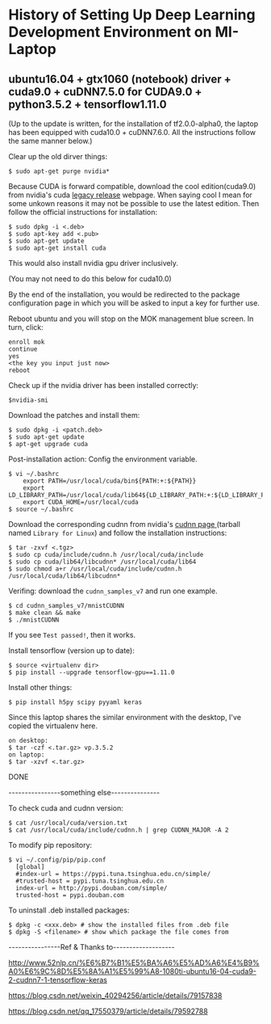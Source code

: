 # History of Setting Up Deep Learning Development Environment on MI-Laptop
## ubuntu16.04 + gtx1060 (notebook) driver + cuda9.0 + cuDNN7.5.0 for CUDA9.0 + python3.5.2 + tensorflow1.11.0

(Up to the update is written, for the installation of tf2.0.0-alpha0, the laptop has been equipped with cuda10.0 + cuDNN7.6.0.
All the instructions follow the same manner below.)

Clear up the old dirver things:
```
$ sudo apt-get purge nvidia*
```
Because CUDA is forward compatible,
download the cool edition(cuda9.0) from nvidia's cuda [legacy release](https://developer.nvidia.com/cuda-toolkit-archive) webpage. When saying cool I mean for some unkown reasons it may not be possible to use the latest edition.
Then follow the official instructions for installation:
```
$ sudo dpkg -i <.deb>
$ sudo apt-key add <.pub>
$ sudo apt-get update
$ sudo apt-get install cuda
```
This would also install nvidia gpu driver inclusively.

(You may not need to do this below for cuda10.0)

By the end of the installation, you would be redirected to the package configuration page in which 
you will be asked to input a key for further use.

Reboot ubuntu and you will stop on the MOK management blue screen.
In turn, click:
```
enroll mok
continue
yes
<the key you input just now>
reboot
```
Check up if the nvidia driver has been installed correctly:
```
$nvidia-smi
```
Download the patches and install them:
```
$ sudo dpkg -i <patch.deb>
$ sudo apt-get update
$ apt-get upgrade cuda
```

Post-installation action: Config the environment variable.
```
$ vi ~/.bashrc
    export PATH=/usr/local/cuda/bin${PATH:+:${PATH}}
    export LD_LIBRARY_PATH=/usr/local/cuda/lib64${LD_LIBRARY_PATH:+:${LD_LIBRARY_PATH}}
    export CUDA_HOME=/usr/local/cuda
$ source ~/.bashrc
```

Download the corresponding cudnn from nvidia's [cudnn page ](https://developer.nvidia.com/rdp/cudnn-download)(tarball named `Library for Linux`) and follow the installation instructions:
```
$ tar -zxvf <.tgz>
$ sudo cp cuda/include/cudnn.h /usr/local/cuda/include
$ sudo cp cuda/lib64/libcudnn* /usr/local/cuda/lib64
$ sudo chmod a+r /usr/local/cuda/include/cudnn.h /usr/local/cuda/lib64/libcudnn*
```

Verifing: download the `cudnn_samples_v7` and run one example.
```
$ cd cudnn_samples_v7/mnistCUDNN
$ make clean && make
$ ./mnistCUDNN
```
If you see `Test passed!`, then it works.

Install tensorflow (version up to date):
```
$ source <virtualenv dir>
$ pip install --upgrade tensorflow-gpu==1.11.0
```

Install other things:
```
$ pip install h5py scipy pyyaml keras
```
Since this laptop shares the similar environment with the desktop, I've copied the virtualenv here.
```
on desktop:
$ tar -czf <.tar.gz> vp.3.5.2
on laptop:
$ tar -xzvf <.tar.gz>
```
DONE

----------------something else---------------

To check cuda and cudnn version:
```
$ cat /usr/local/cuda/version.txt
$ cat /usr/local/cuda/include/cudnn.h | grep CUDNN_MAJOR -A 2
```
To modify pip repository:
```
$ vi ~/.config/pip/pip.conf
  [global]
  #index-url = https://pypi.tuna.tsinghua.edu.cn/simple/
  #trusted-host = pypi.tuna.tsinghua.edu.cn
  index-url = http://pypi.douban.com/simple/
  trusted-host = pypi.douban.com
```
To uninstall .deb installed packages:
```
$ dpkg -c <xxx.deb> # show the installed files from .deb file
$ dpkg -S <filename> # show which package the file comes from
```
----------------Ref & Thanks to-------------------

http://www.52nlp.cn/%E6%B7%B1%E5%BA%A6%E5%AD%A6%E4%B9%A0%E6%9C%8D%E5%8A%A1%E5%99%A8-1080ti-ubuntu16-04-cuda9-2-cudnn7-1-tensorflow-keras

https://blog.csdn.net/weixin_40294256/article/details/79157838

https://blog.csdn.net/qq_17550379/article/details/79592788
